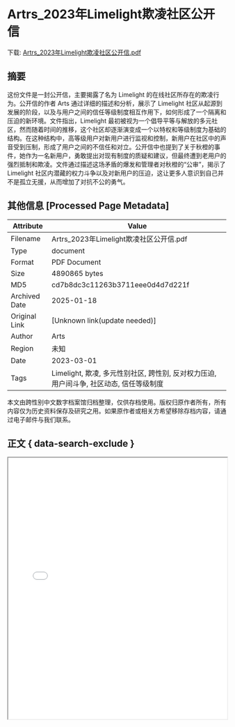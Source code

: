 # Artrs_2023年Limelight欺凌社区公开信

<!-- tcd_download_link -->
下载: <a href="Artrs_2023年Limelight欺凌社区公开信.pdf" download>Artrs_2023年Limelight欺凌社区公开信.pdf</a>
<!-- tcd_download_link_end -->

## 摘要

<!-- tcd_abstract -->
这份文件是一封公开信，主要揭露了名为 Limelight 的在线社区所存在的欺凌行为。公开信的作者 Arts 通过详细的描述和分析，展示了 Limelight 社区从起源到发展的阶段，以及与用户之间的信任等级制度相互作用下，如何形成了一个隔离和压迫的新环境。文件指出，Limelight 最初被视为一个倡导平等与解放的多元社区，然而随着时间的推移，这个社区却逐渐演变成一个以特权和等级制度为基础的结构。在这种结构中，高等级用户对新用户进行监视和控制，新用户在社区中的声音受到压制，形成了用户之间的不信任和对立。公开信中也提到了关于秋橙的事件，她作为一名新用户，勇敢提出对现有制度的质疑和建议，但最终遭到老用户的强烈抵制和欺凌。文件通过描述这场矛盾的爆发和管理者对秋橙的“公审”，揭示了 Limelight 社区内潜藏的权力斗争以及对新用户的压迫，这让更多人意识到自己并不是孤立无援，从而增加了对抗不公的勇气。

<!-- tcd_abstract_end -->

## 其他信息 [Processed Page Metadata]

| Attribute       | Value                                  |
|-----------------|----------------------------------------|
| Filename        | Artrs_2023年Limelight欺凌社区公开信.pdf                             |
| Type            | document                                 |
| Format          | PDF Document                               |
| Size            | 4890865 bytes                           |
| MD5             | cd7b8dc3c11263b3711eee0d4d7d221f                                  |
| Archived Date   | 2025-01-18                             |
| Original Link   | [Unknown link(update needed)]                         |
| Author          | Arts                               |
| Region          | 未知                               |
| Date            | 2023-03-01                                 |
| Tags            | Limelight, 欺凌, 多元性别社区, 跨性别, 反对权力压迫, 用户间斗争, 社区动态, 信任等级制度                                 |

本文由跨性别中文数字档案馆归档整理，仅供存档使用。版权归原作者所有，所有内容仅为历史资料保存及研究之用。如果原作者或相关方希望移除存档内容，请通过电子邮件与我们联系。

## 正文 { data-search-exclude }

<!-- tcd_main_text -->
<iframe src="../Artrs_2023年Limelight欺凌社区公开信.pdf" width="100%" height="600px">
    <p>无法显示PDF，请下载查看。</p>
</iframe>
<!-- tcd_main_text_end -->

